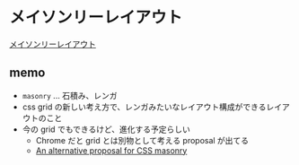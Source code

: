 # メイソンリーレイアウト

[メイソンリーレイアウト](https://developer.mozilla.org/ja/docs/Web/CSS/CSS_grid_layout/Masonry_layout)

## memo

- `masonry` ... 石積み、レンガ
- css grid の新しい考え方で、レンガみたいなレイアウト構成ができるレイアウトのこと
- 今の grid でもできるけど、進化する予定らしい
  - Chrome だと grid とは別物として考える proposal が出てる
  - [An alternative proposal for CSS masonry](https://developer.chrome.com/blog/masonry?hl=en)
